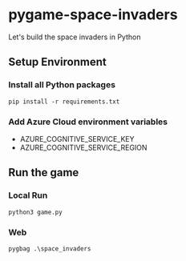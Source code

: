 # pygame-space-invaders
Let's build the space invaders in Python

## Setup Environment

### Install all Python packages
`pip install -r requirements.txt`

### Add Azure Cloud environment variables
- AZURE_COGNITIVE_SERVICE_KEY
- AZURE_COGNITIVE_SERVICE_REGION

## Run the game

### Local Run
`python3 game.py`

### Web
`pygbag .\space_invaders`